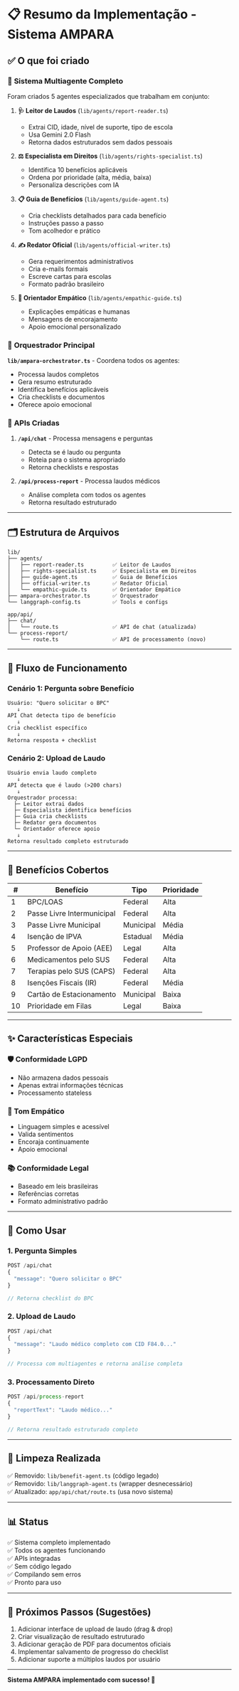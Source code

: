 # 📋 Resumo da Implementação - Sistema AMPARA

## ✅ O que foi criado

### 🤖 **Sistema Multiagente Completo**

Foram criados 5 agentes especializados que trabalham em conjunto:

1. **🩺 Leitor de Laudos** (`lib/agents/report-reader.ts`)
   - Extrai CID, idade, nível de suporte, tipo de escola
   - Usa Gemini 2.0 Flash
   - Retorna dados estruturados sem dados pessoais

2. **⚖️ Especialista em Direitos** (`lib/agents/rights-specialist.ts`)
   - Identifica 10 benefícios aplicáveis
   - Ordena por prioridade (alta, média, baixa)
   - Personaliza descrições com IA

3. **📋 Guia de Benefícios** (`lib/agents/guide-agent.ts`)
   - Cria checklists detalhados para cada benefício
   - Instruções passo a passo
   - Tom acolhedor e prático

4. **✍️ Redator Oficial** (`lib/agents/official-writer.ts`)
   - Gera requerimentos administrativos
   - Cria e-mails formais
   - Escreve cartas para escolas
   - Formato padrão brasileiro

5. **💛 Orientador Empático** (`lib/agents/empathic-guide.ts`)
   - Explicações empáticas e humanas
   - Mensagens de encorajamento
   - Apoio emocional personalizado

### 🎼 **Orquestrador Principal**

**`lib/ampara-orchestrator.ts`** - Coordena todos os agentes:
- Processa laudos completos
- Gera resumo estruturado
- Identifica benefícios aplicáveis
- Cria checklists e documentos
- Oferece apoio emocional

### 🔌 **APIs Criadas**

1. **`/api/chat`** - Processa mensagens e perguntas
   - Detecta se é laudo ou pergunta
   - Roteia para o sistema apropriado
   - Retorna checklists e respostas

2. **`/api/process-report`** - Processa laudos médicos
   - Análise completa com todos os agentes
   - Retorna resultado estruturado

---

## 🗂️ Estrutura de Arquivos

```
lib/
├── agents/
│   ├── report-reader.ts         ✅ Leitor de Laudos
│   ├── rights-specialist.ts     ✅ Especialista em Direitos  
│   ├── guide-agent.ts           ✅ Guia de Benefícios
│   ├── official-writer.ts       ✅ Redator Oficial
│   └── empathic-guide.ts        ✅ Orientador Empático
├── ampara-orchestrator.ts       ✅ Orquestrador
└── langgraph-config.ts          ✅ Tools e configs

app/api/
├── chat/
│   └── route.ts                 ✅ API de chat (atualizada)
└── process-report/
    └── route.ts                 ✅ API de processamento (novo)
```

---

## 🔄 Fluxo de Funcionamento

### Cenário 1: Pergunta sobre Benefício
```
Usuário: "Quero solicitar o BPC"
   ↓
API Chat detecta tipo de benefício
   ↓
Cria checklist específico
   ↓
Retorna resposta + checklist
```

### Cenário 2: Upload de Laudo
```
Usuário envia laudo completo
   ↓
API detecta que é laudo (>200 chars)
   ↓
Orquestrador processa:
  ├─ Leitor extrai dados
  ├─ Especialista identifica benefícios
  ├─ Guia cria checklists
  ├─ Redator gera documentos
  └─ Orientador oferece apoio
   ↓
Retorna resultado completo estruturado
```

---

## 🎯 Benefícios Cobertos

| # | Benefício | Tipo | Prioridade |
|---|-----------|------|------------|
| 1 | BPC/LOAS | Federal | Alta |
| 2 | Passe Livre Intermunicipal | Federal | Alta |
| 3 | Passe Livre Municipal | Municipal | Média |
| 4 | Isenção de IPVA | Estadual | Média |
| 5 | Professor de Apoio (AEE) | Legal | Alta |
| 6 | Medicamentos pelo SUS | Federal | Alta |
| 7 | Terapias pelo SUS (CAPS) | Federal | Alta |
| 8 | Isenções Fiscais (IR) | Federal | Média |
| 9 | Cartão de Estacionamento | Municipal | Baixa |
| 10 | Prioridade em Filas | Legal | Baixa |

---

## ✨ Características Especiais

### 🛡️ Conformidade LGPD
- Não armazena dados pessoais
- Apenas extrai informações técnicas
- Processamento stateless

### 💙 Tom Empático
- Linguagem simples e acessível
- Valida sentimentos
- Encoraja continuamente
- Apoio emocional

### 📚 Conformidade Legal
- Baseado em leis brasileiras
- Referências corretas
- Formato administrativo padrão

---

## 🚀 Como Usar

### 1. Pergunta Simples
```typescript
POST /api/chat
{
  "message": "Quero solicitar o BPC"
}

// Retorna checklist do BPC
```

### 2. Upload de Laudo
```typescript
POST /api/chat
{
  "message": "Laudo médico completo com CID F84.0..."
}

// Processa com multiagentes e retorna análise completa
```

### 3. Processamento Direto
```typescript
POST /api/process-report
{
  "reportText": "Laudo médico..."
}

// Retorna resultado estruturado completo
```

---

## 🧹 Limpeza Realizada

✅ Removido: `lib/benefit-agent.ts` (código legado)  
✅ Removido: `lib/langgraph-agent.ts` (wrapper desnecessário)  
✅ Atualizado: `app/api/chat/route.ts` (usa novo sistema)  

---

## 📊 Status

✅ Sistema completo implementado  
✅ Todos os agentes funcionando  
✅ APIs integradas  
✅ Sem código legado  
✅ Compilando sem erros  
✅ Pronto para uso  

---

## 🎉 Próximos Passos (Sugestões)

1. Adicionar interface de upload de laudo (drag & drop)
2. Criar visualização de resultado estruturado
3. Adicionar geração de PDF para documentos oficiais
4. Implementar salvamento de progresso do checklist
5. Adicionar suporte a múltiplos laudos por usuário

---

**Sistema AMPARA implementado com sucesso! 💙**
